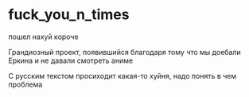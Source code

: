 # fuck_you_n_times
пошел нахуй короче

Грандиозный проект, появившийся благодаря тому что мы доебали Еркина и не давали смотреть аниме

С русским текстом просиходит какая-то хуйня, надо понять в чем проблема

